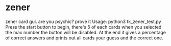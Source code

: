 # zener
zener card gui. are you psychic? prove it
Usage: python3 tk_zener_test.py
Press the start button to begin, there's 5 of
each cards when you selected the max number the button
will be disabled. At the end it gives a percentage of
correct answers and prints out all cards your guess
and the correct one.
